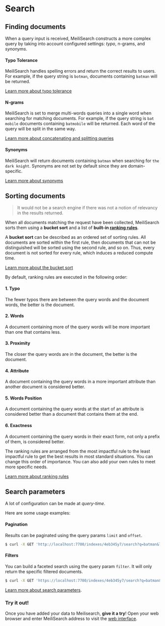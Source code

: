 # Search

## Finding documents

When a query input is received, MeiliSearch constructs a more complex query by taking into account configured settings: _typo_, n-grams, and _synonyms_.

#### Typo Tolerance

MeiliSearch handles spelling errors and return the correct results to users. For example, if the query string is `botman`, documents containing `batman` will be returned.

[Learn more about typo tolerance](/guides/advanced_guides/typotolerance.md)

#### N-grams

MeiliSearch is set to merge multi-words queries into a single word when searching for matching documents. For example, if the query string is `bat mobile` documents containing `batmobile` will be returned. Each word of the query will be split in the same way.

[Learn more about concatenating and splitting queries](/guides/advanced_guides/concat.md)

#### Synonyms

MeiliSearch will return documents containing `batman` when searching for `the dark knight`. Synonyms are not set by default since they are domain-specific.

[Learn more about synonyms](/guides/advanced_guides/synonyms.md)

## Sorting documents

> It would not be a search engine if there was not a notion of relevancy in the results returned.

When all documents matching the request have been collected, MeiliSearch sorts them using a **bucket sort** and a list of **built-in [ranking rules](/guides/main_concepts/relevancy.md#ranking-rules)**.

A **bucket sort** can be described as an ordered set of sorting rules. All documents are sorted within the first rule, then documents that can not be distinguished will be sorted using the second rule, and so on. Thus, every document is not sorted for every rule, which induces a reduced compute time.

[Learn more about the bucket sort](/guides/advanced_guides/bucket_sort.md)

By default, ranking rules are executed in the following order:

#### 1. Typo

The fewer typos there are between the query words and the document words, the better is the document.

#### 2. Words

A document containing more of the query words will be more important than one that contains less.

#### 3. Proximity

The closer the query words are in the document, the better is the document.

#### 4. Attribute

A document containing the query words in a more important attribute than another document is considered better.

#### 5. Words Position

A document containing the query words at the start of an attribute is considered better than a document that contains them at the end.

#### 6. Exactness

A document containing the query words in their exact form, not only a prefix of them, is considered better.

The ranking rules are arranged from the most impactful rule to the least impactful rule to get the best results in most standard situations. You can change this order of importance. You can also add your own rules to meet more specific needs.

[Learn more about ranking rules](/guides/main_concepts/relevancy.md)

## Search parameters

A lot of configuration can be made at _query-time_.

Here are some usage examples:

#### Pagination

Results can be paginated using the query params `limit` and `offset`.

```bash
$ curl -X GET 'http://localhost:7700/indexes/4eb345y7/search?q=batman&limit=5&offset=10'
```

#### Filters

You can build a faceted search using the query param `filter`. It will only return the specific filtered documents.

```bash
$ curl -X GET 'https://localhost:7700/indexes/4eb345y7/search?q=batman&filters=director:Christopher%20Nolan'
```

[Learn more about search parameters](/guides/advanced_guides/search_parameters.md).

### Try it out!

Once you have added your data to Meilisearch, **give it a try**! Open your web browser and enter MeiliSearch address to visit the [web interface](/guides/advanced_guides/web_interface.md).
